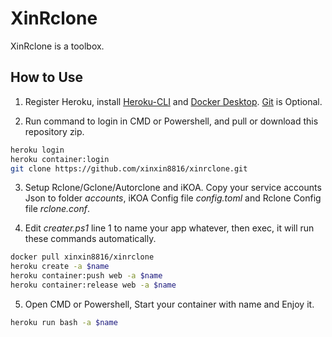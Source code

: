 # XinRclone 
XinRclone is a toolbox. 

## How to Use
1. Register Heroku, install [Heroku-CLI](https://devcenter.heroku.com/articles/heroku-cli#download-and-install) and [Docker Desktop](https://www.docker.com/products/docker-desktop). [Git](https://git-scm.com/book/en/v2/Getting-Started-Installing-Git) is Optional.

2. Run command to login in CMD or Powershell, and pull or download this repository zip.
```sh
heroku login
heroku container:login
git clone https://github.com/xinxin8816/xinrclone.git
```

3. Setup Rclone/Gclone/Autorclone and iKOA. Copy your service accounts Json to folder *accounts*, iKOA Config file *config.toml* and Rclone Config file *rclone.conf*.

4. Edit *creater.ps1* line 1 to name your app whatever, then exec, it will run these commands automatically.
```sh
docker pull xinxin8816/xinrclone
heroku create -a $name
heroku container:push web -a $name
heroku container:release web -a $name
```

5. Open CMD or Powershell, Start your container with name and Enjoy it.
```sh
heroku run bash -a $name
```
